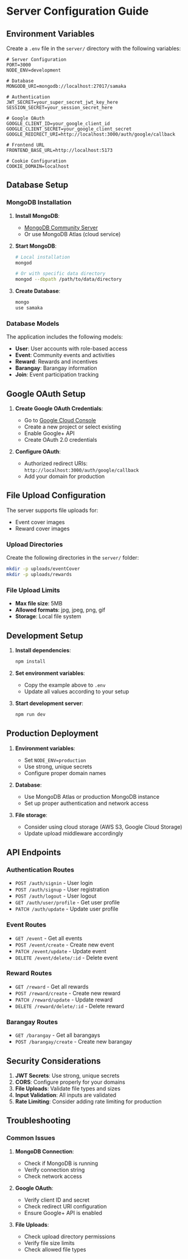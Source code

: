 # Server Configuration Guide

## Environment Variables

Create a `.env` file in the `server/` directory with the following variables:

```env
# Server Configuration
PORT=3000
NODE_ENV=development

# Database
MONGODB_URI=mongodb://localhost:27017/samaka

# Authentication
JWT_SECRET=your_super_secret_jwt_key_here
SESSION_SECRET=your_session_secret_here

# Google OAuth
GOOGLE_CLIENT_ID=your_google_client_id
GOOGLE_CLIENT_SECRET=your_google_client_secret
GOOGLE_REDIRECT_URI=http://localhost:3000/auth/google/callback

# Frontend URL
FRONTEND_BASE_URL=http://localhost:5173

# Cookie Configuration
COOKIE_DOMAIN=localhost
```

## Database Setup

### MongoDB Installation

1. **Install MongoDB**:

   - [MongoDB Community Server](https://www.mongodb.com/try/download/community)
   - Or use MongoDB Atlas (cloud service)

2. **Start MongoDB**:

   ```bash
   # Local installation
   mongod

   # Or with specific data directory
   mongod --dbpath /path/to/data/directory
   ```

3. **Create Database**:
   ```bash
   mongo
   use samaka
   ```

### Database Models

The application includes the following models:

- **User**: User accounts with role-based access
- **Event**: Community events and activities
- **Reward**: Rewards and incentives
- **Barangay**: Barangay information
- **Join**: Event participation tracking

## Google OAuth Setup

1. **Create Google OAuth Credentials**:

   - Go to [Google Cloud Console](https://console.cloud.google.com/)
   - Create a new project or select existing
   - Enable Google+ API
   - Create OAuth 2.0 credentials

2. **Configure OAuth**:
   - Authorized redirect URIs: `http://localhost:3000/auth/google/callback`
   - Add your domain for production

## File Upload Configuration

The server supports file uploads for:

- Event cover images
- Reward cover images

### Upload Directories

Create the following directories in the `server/` folder:

```bash
mkdir -p uploads/eventCover
mkdir -p uploads/rewards
```

### File Upload Limits

- **Max file size**: 5MB
- **Allowed formats**: jpg, jpeg, png, gif
- **Storage**: Local file system

## Development Setup

1. **Install dependencies**:

   ```bash
   npm install
   ```

2. **Set environment variables**:

   - Copy the example above to `.env`
   - Update all values according to your setup

3. **Start development server**:
   ```bash
   npm run dev
   ```

## Production Deployment

1. **Environment variables**:

   - Set `NODE_ENV=production`
   - Use strong, unique secrets
   - Configure proper domain names

2. **Database**:

   - Use MongoDB Atlas or production MongoDB instance
   - Set up proper authentication and network access

3. **File storage**:
   - Consider using cloud storage (AWS S3, Google Cloud Storage)
   - Update upload middleware accordingly

## API Endpoints

### Authentication Routes

- `POST /auth/signin` - User login
- `POST /auth/signup` - User registration
- `POST /auth/logout` - User logout
- `GET /auth/user/profile` - Get user profile
- `PATCH /auth/update` - Update user profile

### Event Routes

- `GET /event` - Get all events
- `POST /event/create` - Create new event
- `PATCH /event/update` - Update event
- `DELETE /event/delete/:id` - Delete event

### Reward Routes

- `GET /reward` - Get all rewards
- `POST /reward/create` - Create new reward
- `PATCH /reward/update` - Update reward
- `DELETE /reward/delete/:id` - Delete reward

### Barangay Routes

- `GET /barangay` - Get all barangays
- `POST /barangay/create` - Create new barangay

## Security Considerations

1. **JWT Secrets**: Use strong, unique secrets
2. **CORS**: Configure properly for your domains
3. **File Uploads**: Validate file types and sizes
4. **Input Validation**: All inputs are validated
5. **Rate Limiting**: Consider adding rate limiting for production

## Troubleshooting

### Common Issues

1. **MongoDB Connection**:

   - Check if MongoDB is running
   - Verify connection string
   - Check network access

2. **Google OAuth**:

   - Verify client ID and secret
   - Check redirect URI configuration
   - Ensure Google+ API is enabled

3. **File Uploads**:
   - Check upload directory permissions
   - Verify file size limits
   - Check allowed file types
